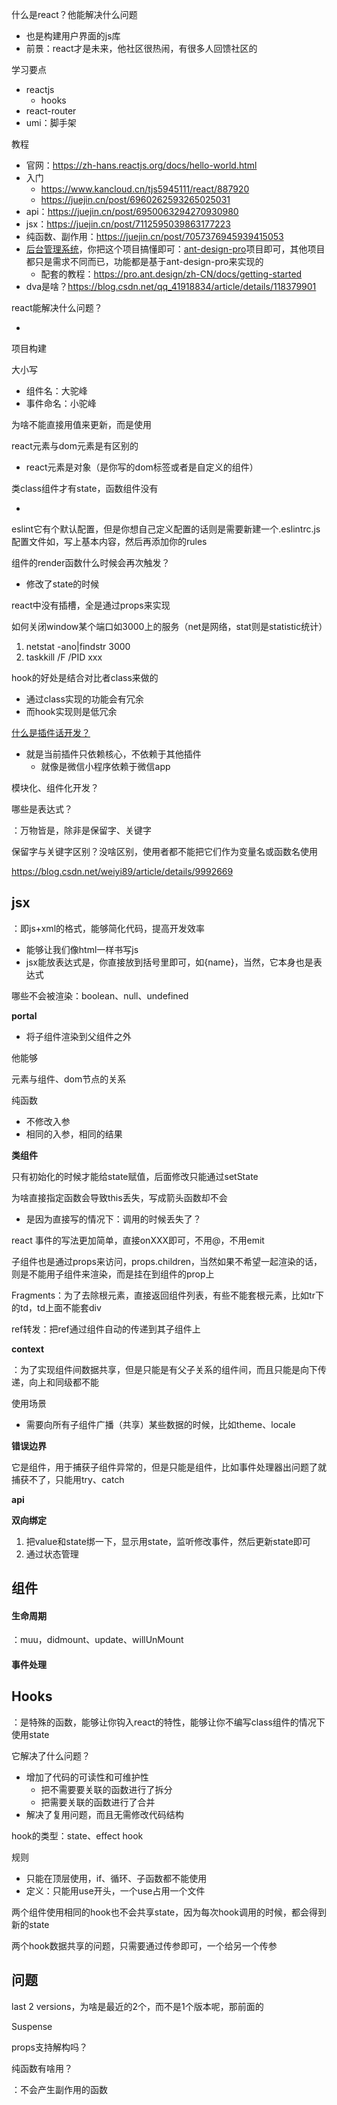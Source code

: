 什么是react？他能解决什么问题

- 也是构建用户界面的js库
- 前景：react才是未来，他社区很热闹，有很多人回馈社区的

学习要点

- reactjs
  - hooks
- react-router
- umi：脚手架

教程

- 官网：https://zh-hans.reactjs.org/docs/hello-world.html
- 入门
  - https://www.kancloud.cn/tjs5945111/react/887920
  - https://juejin.cn/post/6960262593265025031
- api：https://juejin.cn/post/6950063294270930980
- jsx：https://juejin.cn/post/7112595039863177223
- 纯函数、副作用：https://juejin.cn/post/7057376945939415053
- [后台管理系统](https://juejin.cn/post/6844903866052378638)，你把这个项目搞懂即可：[ant-design-pro](https://github.com/ant-design/ant-design-pro)项目即可，其他项目都只是需求不同而已，功能都是基于ant-design-pro来实现的
  - 配套的教程：https://pro.ant.design/zh-CN/docs/getting-started
- dva是啥？https://blog.csdn.net/qq_41918834/article/details/118379901



react能解决什么问题？

- 

项目构建

大小写

- 组件名：大驼峰
- 事件命名：小驼峰

为啥不能直接用值来更新，而是使用

react元素与dom元素是有区别的

- react元素是对象（是你写的dom标签或者是自定义的组件）

类class组件才有state，函数组件没有

- 

eslint它有个默认配置，但是你想自己定义配置的话则是需要新建一个.eslintrc.js配置文件如，写上基本内容，然后再添加你的rules

组件的render函数什么时候会再次触发？

- 修改了state的时候

react中没有插槽，全是通过props来实现

如何关闭window某个端口如3000上的服务（net是网络，stat则是statistic统计）

1. netstat -ano|findstr 3000
2. taskkill /F /PID xxx



hook的好处是结合对比者class来做的

- 通过class实现的功能会有冗余
- 而hook实现则是低冗余

[什么是插件话开发？](https://juejin.cn/post/6844904118591422472)

- 就是当前插件只依赖核心，不依赖于其他插件
  - 就像是微信小程序依赖于微信app

模块化、组件化开发？



哪些是表达式？

：万物皆是，除非是保留字、关键字

保留字与关键字区别？没啥区别，使用者都不能把它们作为变量名或函数名使用

https://blog.csdn.net/weiyi89/article/details/9992669



## **jsx**

：即js+xml的格式，能够简化代码，提高开发效率

- 能够让我们像html一样书写js
- jsx能放表达式是，你直接放到括号里即可，如{name}，当然，它本身也是表达式



哪些不会被渲染：boolean、null、undefined

**portal**

- 将子组件渲染到父组件之外



他能够

元素与组件、dom节点的关系



纯函数

- 不修改入参
- 相同的入参，相同的结果



**类组件**

只有初始化的时候才能给state赋值，后面修改只能通过setState

为啥直接指定函数会导致this丢失，写成箭头函数却不会

- 是因为直接写的情况下：调用的时候丢失了？

react 事件的写法更加简单，直接onXXX即可，不用@，不用emit

子组件也是通过props来访问，props.children，当然如果不希望一起渲染的话，则是不能用子组件来渲染，而是挂在到组件的prop上

Fragments：为了去除根元素，直接返回组件列表，有些不能套根元素，比如tr下的td，td上面不能套div

ref转发：把ref通过组件自动的传递到其子组件上

**context**

：为了实现组件间数据共享，但是只能是有父子关系的组件间，而且只能是向下传递，向上和同级都不能

使用场景

- 需要向所有子组件广播（共享）某些数据的时候，比如theme、locale

**错误边界**

它是组件，用于捕获子组件异常的，但是只能是组件，比如事件处理器出问题了就捕获不了，只能用try、catch

**api**

**双向绑定**

1. 把value和state绑一下，显示用state，监听修改事件，然后更新state即可
2. 通过状态管理



## 组件

#### 生命周期

：muu，didmount、update、willUnMount

#### 事件处理



## Hooks

：是特殊的函数，能够让你钩入react的特性，能够让你不编写class组件的情况下使用state

它解决了什么问题？

- 增加了代码的可读性和可维护性
  - 把不需要要关联的函数进行了拆分
  - 把需要关联的函数进行了合并
- 解决了复用问题，而且无需修改代码结构

hook的类型：state、effect hook

规则

- 只能在顶层使用，if、循环、子函数都不能使用
- 定义：只能用use开头，一个use占用一个文件

两个组件使用相同的hook也不会共享state，因为每次hook调用的时候，都会得到新的state

两个hook数据共享的问题，只需要通过传参即可，一个给另一个传参



## 问题

last 2 versions，为啥是最近的2个，而不是1个版本呢，那前面的

Suspense

props支持解构吗？

纯函数有啥用？

：不会产生副作用的函数

